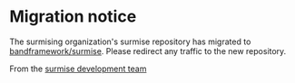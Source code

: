 # Migration notice

The surmising organization's surmise repository has migrated to [bandframework/surmise](https://github.com/bandframework/surmise).  Please redirect any traffic to the new repository.

From the [surmise development team](https://github.com/bandframework/surmise/blob/main/SUPPORT.rst)
